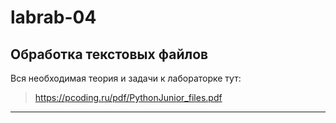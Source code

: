 # labrab-04

## Обработка текстовых файлов

Вся необходимая теория и задачи к лабораторке тут:  
> https://pcoding.ru/pdf/PythonJunior_files.pdf  

---  

